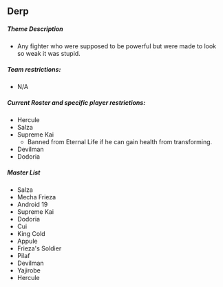 ## Derp

##### Theme Description
- Any fighter who were supposed to be powerful but were made to look so weak it was stupid.

##### Team restrictions:
  - N/A

##### Current Roster and specific player restrictions:

- Hercule
- Salza
- Supreme Kai
  - Banned from Eternal Life if he can gain health from transforming. 
- Devilman
- Dodoria

##### Master List
- Salza
- Mecha Frieza
- Android 19
- Supreme Kai
- Dodoria
- Cui
- King Cold
- Appule
- Frieza's Soldier
- Pilaf
- Devilman
- Yajirobe
- Hercule